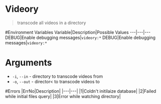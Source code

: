 # Videory
> transcode all videos in a directory

#Environment Variables
Variable|Description|Possible Values
---|---|---
DEBUG|Enable debugging messages|`videory:*`
DEBUG|Enable debugging messages|`videory:*`

# Arguments
- `-i`, `--in` - directory to transcode videos from
- `-o`, `--out` - director< to transcode videos to

#Errors
|ErrNo|Description|
|---|---|
|1|Coldn't initilaize database|
|2|Failed while initial files query|
|3|Error while watching directory|